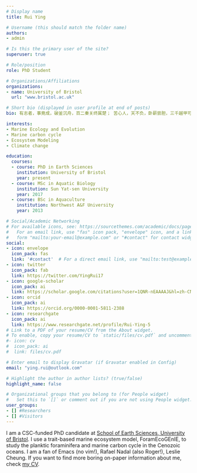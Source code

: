 ```yaml
---
# Display name
title: Rui Ying

# Username (this should match the folder name)
authors:
- admin

# Is this the primary user of the site?
superuser: true

# Role/position
role: PhD Student

# Organizations/Affiliations
organizations:
- name: University of Bristol
  url: "www.bristol.ac.uk"

# Short bio (displayed in user profile at end of posts)
bio: 有志者，事竟成，破釜沉舟，百二秦关终属楚； 苦心人，天不负，卧薪尝胆，三千越甲可吞吴

interests:
- Marine Ecology and Evolution
- Marine carbon cycle
- Ecosystem Modeling
- Climate change

education:
  courses:
  - course: PhD in Earth Sciences
    institution: University of Bristol
    year: present
  - course: MSc in Aquatic Biology
    institution: Sun Yat-sen University
    year: 2017
  - course: BSc in Aquaculture
    institution: Northwest A&F University
    year: 2013

# Social/Academic Networking
# For available icons, see: https://sourcethemes.com/academic/docs/page-builder/#icons
#   For an email link, use "fas" icon pack, "envelope" icon, and a link in the
#   form "mailto:your-email@example.com" or "#contact" for contact widget.
social:
- icon: envelope
  icon_pack: fas
  link: '#contact'  # For a direct email link, use "mailto:test@example.org".
- icon: twitter
  icon_pack: fab
  link: https://twitter.com/YingRui17
- icon: google-scholar
  icon_pack: ai
  link: https://scholar.google.com/citations?user=1QNR-nEAAAAJ&hl=zh-CN
- icon: orcid
  icon_pack: ai
  link: https://orcid.org/0000-0001-5811-2388
- icon: researchgate
  icon_pack: ai
  link: https://www.researchgate.net/profile/Rui-Ying-5
# Link to a PDF of your resume/CV from the About widget.
# To enable, copy your resume/CV to `static/files/cv.pdf` and uncomment the lines below.  
#- icon: cv
#  icon_pack: ai
#  link: files/cv.pdf

# Enter email to display Gravatar (if Gravatar enabled in Config)
email: "ying.rui@outlook.com"

# Highlight the author in author lists? (true/false)
highlight_name: false

# Organizational groups that you belong to (for People widget)
#   Set this to `[]` or comment out if you are not using People widget.
user_groups:
- [] #Researchers
- [] #Visitors
---
```


I am a CSC-funded PhD candidate at [School of Earth Sciences, University of Bristol](http://www.bristol.ac.uk/earthsciences/). I use a trait-based marine ecosystem model, ForamEcoGEnIE, to study the planktic foraminifera and marine carbon cycle in the Cenozoic oceans. I am a fan of Emacs (no vim!), Rafael Nadal (also Roger!), Leslie Cheung. If you want to find more boring on-paper information about me, check [my CV](https://www.ruiying.online/files/cv.pdf).
